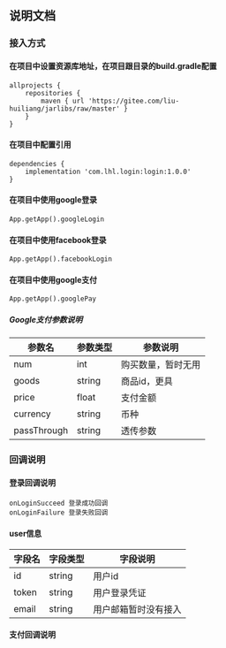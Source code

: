 ## 说明文档
### 接入方式

#### 在项目中设置资源库地址，在项目跟目录的build.gradle配置


```
allprojects {
    repositories {
        maven { url 'https://gitee.com/liu-huiliang/jarlibs/raw/master' }
    }
}

```

####  在项目中配置引用

```
dependencies {
    implementation 'com.lhl.login:login:1.0.0'
}
```

#### 在项目中使用google登录
```
App.getApp().googleLogin
```

#### 在项目中使用facebook登录
```
App.getApp().facebookLogin
```

#### 在项目中使用google支付

```
App.getApp().googlePay
```

##### Google支付参数说明

| 参数名            | 参数类型   | 参数说明      |
|----------------|--------|-----------|
| num            | int    | 购买数量，暂时无用 |
| goods          | string | 商品id，更具   |
|  price  | float  | 支付金额      |
| currency | string | 币种        |
| passThrough | string | 透传参数      |


### 回调说明

#### 登录回调说明
```
onLoginSucceed 登录成功回调
onLoginFailure 登录失败回调
```
#### user信息
| 字段名 | 字段类型 | 字段说明 |
| --- | --- | --- |
 | id | string | 用户id |
 | token | string | 用户登录凭证 |
 | email | string  | 用户邮箱暂时没有接入 |

#### 支付回调说明

